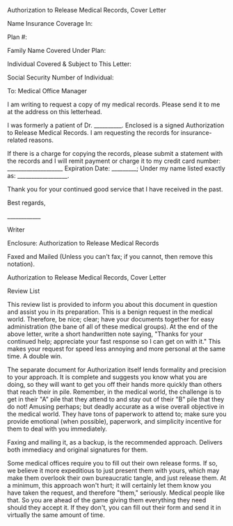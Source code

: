 Authorization to Release Medical Records, Cover Letter

Name Insurance Coverage In:

Plan #:

Family Name Covered Under Plan:

Individual Covered & Subject to This Letter:

Social Security Number of Individual:

To: Medical Office Manager

I am writing to request a copy of my medical records. Please send it to
me at the address on this letterhead.

I was formerly a patient of Dr. \_\_\_\_\_\_\_\_\_\_. Enclosed is a
signed Authorization to Release Medical Records. I am requesting the
records for insurance-related reasons.

If there is a charge for copying the records, please submit a statement
with the records and I will remit payment or charge it to my credit card
number: \_\_\_\_\_\_\_\_\_\_\_\_\_\_\_\_\_\_\_\_ Expiration Date:
\_\_\_\_\_\_\_\_\_; Under my name listed exactly as:
\_\_\_\_\_\_\_\_\_\_\_\_\_\_\_\_\_\_.

Thank you for your continued good service that I have received in the
past.

Best regards,

\_\_\_\_\_\_\_\_\_\_\_\_

Writer

Enclosure: Authorization to Release Medical Records

Faxed and Mailed (Unless you can't fax; if you cannot, then remove this
notation).

Authorization to Release Medical Records, Cover Letter

Review List

This review list is provided to inform you about this document in
question and assist you in its preparation. This is a benign request in
the medical world. Therefore, be nice; clear; have your documents
together for easy administration (the bane of all of these medical
groups). At the end of the above letter, write a short handwritten note
saying, "Thanks for your continued help; appreciate your fast response
so I can get on with it." This makes your request for speed less
annoying and more personal at the same time. A double win.

The separate document for Authorization itself lends formality and
precision to your approach. It is complete and suggests you know what
you are doing, so they will want to get you off their hands more quickly
than others that reach their in pile. Remember, in the medical world,
the challenge is to get in their "A" pile that they attend to and stay
out of their "B" pile that they do not! Amusing perhaps; but deadly
accurate as a wise overall objective in the medical world. They have
tons of paperwork to attend to; make sure you provide emotional (when
possible), paperwork, and simplicity incentive for them to deal with you
immediately.

Faxing and mailing it, as a backup, is the recommended approach.
Delivers both immediacy and original signatures for them.

Some medical offices require you to fill out their own release forms. If
so, we believe it more expeditious to just present them with yours,
which may make them overlook their own bureaucratic tangle, and just
release them. At a minimum, this approach won't hurt; it will certainly
let them know you have taken the request, and therefore "them,"
seriously. Medical people like that. So you are ahead of the game giving
them everything they need should they accept it. If they don't, you can
fill out their form and send it in virtually the same amount of time.
